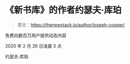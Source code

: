 # 《新书库》的作者约瑟夫·库珀

> 原文：<https://thenewstack.io/author/joseph-cooper/>

免费向数百万用户提供动态内容

2020 年 2 月 26 日凌晨 3 点

约瑟夫·库珀